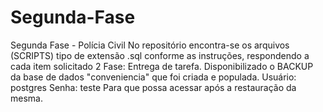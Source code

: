 # Segunda-Fase
Segunda Fase - Polícia Civil
No repositório encontra-se os arquivos (SCRIPTS) tipo de extensão .sql conforme as instruções, respondendo a cada item solicitado 2 Fase: Entrega de tarefa.
Disponibilizado o BACKUP da base de dados "conveniencia" que foi criada e populada.
Usuário: postgres
Senha: teste
Para que possa acessar após a restauração da mesma.
